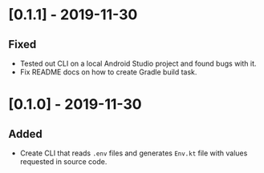 # [0.1.1] - 2019-11-30

## Fixed 
- Tested out CLI on a local Android Studio project and found bugs with it. 
- Fix README docs on how to create Gradle build task. 

# [0.1.0] - 2019-11-30

## Added
- Create CLI that reads `.env` files and generates `Env.kt` file with values requested in source code.